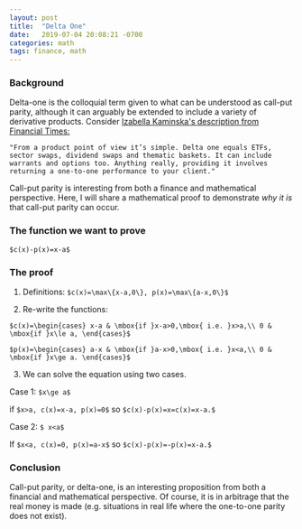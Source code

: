 ```yaml
---
layout: post
title:  "Delta One"
date:   2019-07-04 20:08:21 -0700
categories: math
tags: finance, math
---
```

### Background
Delta-one is the colloquial term given to what can be understood as call-put parity, although it can arguably be extended to include a variety of derivative products. Consider [Izabella Kaminska's description from Financial Times:](https://ftalphaville.ft.com/2011/04/11/541181/delta-one-the-special-ops-of-equity-trading/)

``` "From a product point of view it’s simple. Delta one equals ETFs, sector swaps, dividend swaps and thematic baskets. It can include warrants and options too. Anything really, providing it involves returning a one-to-one performance to your client." ```

Call-put parity is interesting from both a finance and mathematical perspective. Here, I will share a mathematical proof to demonstrate *why it is* that call-put parity can occur.

### The function we want to prove
 `$c(x)-p(x)=x-a$`

### The proof

1. Definitions: `$c(x)=\max\{x-a,0\}, p(x)=\max\{a-x,0\}$`

2. Re-write the functions:

`$c(x)=\begin{cases} x-a & \mbox{if }x-a>0,\mbox{ i.e. }x>a,\\ 0 & \mbox{if }x\le a, \end{cases}$`

`$p(x)=\begin{cases} a-x & \mbox{if }a-x>0,\mbox{ i.e. }x<a,\\ 0 & \mbox{if }x\ge a. \end{cases}$`

3. We can solve the equation using two cases.

Case 1: `$x\ge a$`

if `$x>a, c(x)=x-a, p(x)=0$` 
so  `$c(x)-p(x)=x=c(x)=x-a.$`

Case 2: `$ x<a$`

If `$x<a, c(x)=0, p(x)=a-x$` so `$c(x)-p(x)=-p(x)=x-a.$`


### Conclusion

Call-put parity, or delta-one, is an interesting proposition from both a financial and mathematical perspective. Of course, it is in arbitrage that the real money is made (e.g. situations in real life where the one-to-one parity does not exist). 









 <script src="//yihui.name/js/math-code.js"></script>
<!-- Just one possible MathJax CDN below. You may use others. -->
<script async
  src="//mathjax.rstudio.com/latest/MathJax.js?config=TeX-MML-AM_CHTML">
</script>